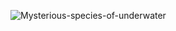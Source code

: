 ![Mysterious-species-of-underwater](https://drive.google.com/uc?export=view&id=18DXTMysw8f5yc3gMstjUzTbQaYKh5NLp)
